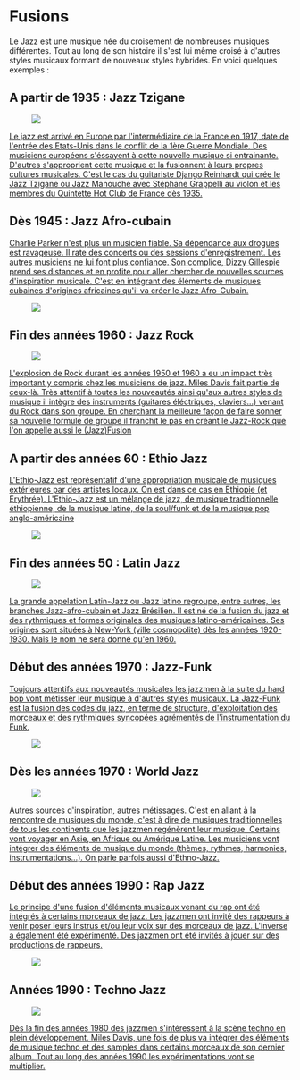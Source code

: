 # Fusions

Le Jazz est une musique née du croisement de nombreuses musiques différentes. Tout au long de son histoire il s'est lui même croisé à d'autres styles musicaux formant de nouveaux styles hybrides. En voici quelques exemples :

## A partir de 1935 : Jazz Tzigane
[<div class="encart-paragraph"><figure class="app-frame fusions encart styles" data-title="Le Quintette Hot Club de France"><img src="assets/images/quintette-hot-club-de-france.jpg"></figure><p>Le jazz est arrivé en Europe par l'intermédiaire de la France en 1917, date de l'entrée des Etats-Unis dans le conflit de la 1ère Guerre Mondiale. Des musiciens européens s'éssayent à cette nouvelle musique si entrainante. D'autres s'approprient cette musique et la fusionnent à leurs propres cultures musicales. C'est le cas du guitariste Django Reinhardt qui crée le Jazz Tzigane ou Jazz Manouche avec Stéphane Grappelli au violon et les membres du Quintette Hot Club de France dès 1935.</p></div>](/fusions/b1-jazz-tsigane.md#présentation-générale)

## Dès 1945 : Jazz Afro-cubain
[<div class="encart-paragraph"><p>Charlie Parker n'est plus un musicien fiable. Sa dépendance aux drogues est ravageuse. Il rate des concerts ou des sessions d'enregistrement. Les autres musiciens ne lui font plus confiance. Son complice, Dizzy Gillespie prend ses distances et en profite pour aller chercher de nouvelles sources d'inspiration musicale. C'est en intégrant des éléments de musiques cubaines d'origines africaines qu'il va créer le Jazz Afro-Cubain.</p><a href="http://127.0.0.1:5500/index.html#/fusions/b2-jazz-afro-cubain"><figure class="app-frame fusions encart styles" data-title="Le Big Band de Dizzy Gillespie"><img src="assets/images/big-band-dizzy-gillespie.jpg"></figure></div>](/fusions/b2-jazz-afro-cubain.md#présentation-générale)


## Fin des années 1960 : Jazz Rock
[<div class="encart-paragraph"><figure class="app-frame fusions encart styles" data-title="Miles Davis"><img src="assets/images/miles-davis-on-bitches-brew.jpg"></figure><p>L'explosion de Rock durant les années 1950 et 1960 a eu un impact très important y compris chez les musiciens de jazz. Miles Davis fait partie de ceux-là. Très attentif à toutes les nouveautés ainsi qu'aux autres styles de musique il intègre des instruments (guitares éléctriques, claviers...) venant du Rock dans son groupe. En cherchant la meilleure façon de faire sonner sa nouvelle formule de groupe il franchit le pas  en créant le Jazz-Rock que l'on appelle aussi le (Jazz)Fusion</p></div>](/fusions/b3-jazz-rock.md#présentation-générale)

## A partir des années 60 : Ethio Jazz
[<div class="encart-paragraph"><p>L'Ethio-Jazz est représentatif d'une appropriation musicale de musiques extérieures par des artistes locaux. On est dans ce cas en Ethiopie (et Erythrée). L'Ethio-Jazz est un mélange de jazz, de musique traditionnelle éthiopienne, de la musique latine, de la soul/funk et de la musique pop anglo-américaine</p><figure class="app-frame fusions encart styles left" data-title="Mulatu Astatke"><img src="assets/images/Mulatu-Astatke2.jpg"></figure></div>](/fusions/b4-ethio-jazz.md#présentation-générale)


## Fin des années 50 : Latin Jazz
[<div class="encart-paragraph"><figure class="app-frame fusions encart styles" data-title="Astrud Gilberto - The Girl from Ipanéma"><img src="assets/images/The-Girl-from-ipanema.jpg"></figure><p>La grande appelation Latin-Jazz ou Jazz latino regroupe, entre autres, les branches Jazz-afro-cubain et Jazz Brésilien. Il est né de la fusion du jazz et des rythmiques et formes originales des musiques latino-américaines. Ses origines sont situées à New-York (ville cosmopolite) dès les années 1920-1930. Mais le nom ne sera donné qu'en 1960.</p></div>](/fusions/b5-latin-jazz.md#présentation-générale)

## Début des années 1970 : Jazz-Funk
[<div class="encart-paragraph"><p>Toujours attentifs aux nouveautés musicales les jazzmen à la suite du hard bop vont métisser leur musique à d'autres styles musicaux. La Jazz-Funk est la fusion des codes du jazz, en terme de structure, d'exploitation des morceaux et des rythmiques syncopées agrémentés de l'instrumentation du Funk.</p><figure class="app-frame fusions encart styles" data-title="Herbie Hancock"><img src="assets/images/Herbie-Hancock.jpg"></figure></div>](/fusions/b6-funk-jazz.md#présentation-générale)

## Dès les années 1970 : World Jazz
[<div class="encart-paragraph"><figure class="app-frame fusions encart styles" data-title="Don Cherry"><img src="assets/images/Don-Cherry.jpg"></figure><p>Autres sources d'inspiration, autres métissages. C'est en allant à la rencontre de musiques du monde, c'est à dire de musiques traditionnelles de tous les continents que les jazzmen regénèrent leur musique. Certains vont voyager en Asie, en Afrique ou Amérique Latine. Les musiciens vont intégrer des éléments de musique du monde (thèmes, rythmes, harmonies, instrumentations...). On parle parfois aussi d'Ethno-Jazz.</p></div>](/fusions/b7-world-jazz.md#présentation-générale)

## Début des années 1990 : Rap Jazz
[<div class="encart-paragraph"><p>Le principe d'une fusion d'éléments musicaux venant du rap ont été intégrés à certains morceaux de jazz. Les jazzmen ont invité des rappeurs à venir poser leurs instrus et/ou leur voix sur des morceaux de jazz. L'inverse a également été expérimenté. Des jazzmen ont été invités à jouer sur des productions de rappeurs. </p><figure class="app-frame fusions encart styles" data-title="Jazz et Rap"><img src="assets/images/image_0744705_20160225_ob_bc4127_capture-d-ecran-2016-02-25-a-15-55.jpg"></figure></div>](/fusions/b8-jazz-rap.md#présentation-générale)

## Années 1990 : Techno Jazz
[<div class="encart-paragraph"><figure class="app-frame fusions encart styles" data-title="Jazz et Techno"><img src="assets/images/TechnoJazz.jpg"></figure><p>Dès la fin des années 1980 des jazzmen s'intéressent à la scène techno en plein développement. Miles Davis, une fois de plus va intégrer des éléments de musique techno et des samples dans certains morceaux de son dernier album. Tout au long des années 1990 les expérimentations vont se multiplier.</p></div>](/fusions/b9-jazz-techno.md#présentation-générale)